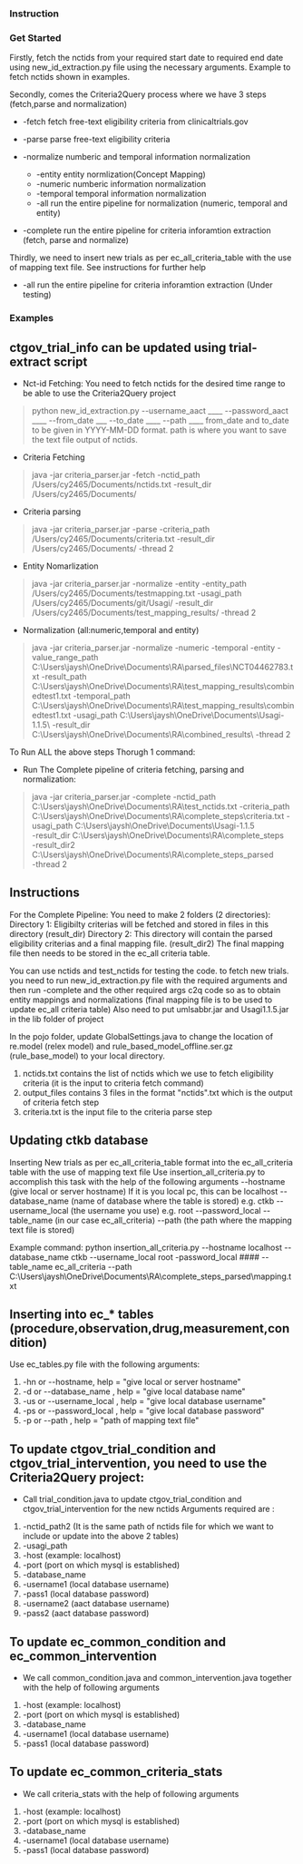 
### Instruction 

### Get Started
Firstly, fetch the nctids from your required start date to required end date using new_id_extraction.py file using the necessary arguments. 
Example to fetch nctids shown in examples.

Secondly, comes the Criteria2Query process where we have 3 steps (fetch,parse and normalization)  

- -fetch	fetch free-text eligibility criteria from clinicaltrials.gov
- -parse	parse free-text eligibility criteria
- -normalize	numberic and temporal information normalization
	- 	-entity	entity normlization(Concept Mapping)
	- 	-numeric	numberic information normalization
	- 	-temporal	temporal information normalization
	- -all	run the entire pipeline for normalization (numeric, temporal and entity)

- -complete	run the entire pipeline for criteria inforamtion extraction (fetch, parse and normalize)

Thirdly, we need to insert new trials as per ec_all_criteria_table with the use of mapping text file. See instructions for further help
- -all	run the entire pipeline for criteria inforamtion extraction (Under testing)

### Examples
## ctgov_trial_info can be updated using trial-extract script

- Nct-id Fetching: You need to fetch nctids for the desired time range to be able to use the Criteria2Query project 
> python new_id_extraction.py --username_aact ____ --password_aact ____ --from_date ___ --to_date ____ --path ____
from_date and to_date to be given in YYYY-MM-DD format. path is where you want to save the text file output of nctids.

- Criteria Fetching
> java -jar criteria_parser.jar -fetch -nctid_path /Users/cy2465/Documents/nctids.txt -result_dir /Users/cy2465/Documents/
- Criteria parsing
> java -jar criteria_parser.jar -parse -criteria_path /Users/cy2465/Documents/criteria.txt -result_dir /Users/cy2465/Documents/ -thread 2
	
- Entity Nomarlization
> java -jar criteria_parser.jar -normalize -entity -entity_path /Users/cy2465/Documents/testmapping.txt -usagi_path /Users/cy2465/Documents/git/Usagi/ -result_dir /Users/cy2465/Documents/test_mapping_results/ -thread 2
- Normalization (all:numeric,temporal and entity)
> java -jar criteria_parser.jar -normalize -numeric -temporal -entity -value_range_path C:\Users\jaysh\OneDrive\Documents\RA\parsed_files\NCT04462783.txt -result_path C:\Users\jaysh\OneDrive\Documents\RA\test_mapping_results\combinedtest1.txt -temporal_path C:\Users\jaysh\OneDrive\Documents\RA\test_mapping_results\combinedtest1.txt -usagi_path C:\Users\jaysh\OneDrive\Documents\Usagi-1.1.5\ -result_dir C:\Users\jaysh\OneDrive\Documents\RA\combined_results\ -thread 2

To Run ALL the above steps Thorugh 1 command:
- Run The Complete pipeline of criteria fetching, parsing and normalization:
> java -jar criteria_parser.jar -complete -nctid_path
C:\Users\jaysh\OneDrive\Documents\RA\test_nctids.txt
-criteria_path
C:\Users\jaysh\OneDrive\Documents\RA\complete_steps\criteria.txt
-usagi_path
C:\Users\jaysh\OneDrive\Documents\Usagi-1.1.5\
-result_dir
C:\Users\jaysh\OneDrive\Documents\RA\complete_steps\
-result_dir2
C:\Users\jaysh\OneDrive\Documents\RA\complete_steps_parsed\
-thread
2
## Instructions
For the Complete Pipeline:
You need to make 2 folders (2 directories):
Directory 1: Eligibilty criterias will be fetched and stored in files in this directory (result_dir)
Directory 2: This directory will contain the parsed eligibility criterias and a final mapping file. (result_dir2)
The final mapping file then needs to be stored in the ec_all criteria table.

You can use nctids and test_nctids for testing the code. to fetch new trials. you need to run new_id_extraction.py file with the required arguments and
then run -complete and the other required args c2q code so as to obtain entity mappings and normalizations (final mapping file is to be used to update ec_all criteria table)
Also need to put umlsabbr.jar and Usagi1.1.5.jar in the lib folder of project

In the pojo folder, update GlobalSettings.java to change the location of re.model (relex model) and rule_based_model_offline.ser.gz (rule_base_model) to your local directory.

1. nctids.txt contains the list of nctids which we use to fetch eligibility criteria (it is the input to criteria fetch command)
2. output_files contains 3 files in the format "nctids".txt which is the output of criteria fetch step
3. criteria.txt is the input file to the criteria parse step

## Updating ctkb database 
Inserting New trials as per ec_all_criteria_table format into the ec_all_criteria table with the use of mapping text file
Use insertion_all_criteria.py to accomplish this task with the help of the following arguments
--hostname (give local or server hostname) If it is you local pc, this can be localhost
--database_name (name of database where the table is stored) e.g. ctkb
--username_local (the username you use) e.g. root
--password_local 
--table_name (in our case ec_all_criteria)
--path (the path where the mapping text file is stored)

Example command: python insertion_all_criteria.py --hostname localhost --database_name ctkb --username_local root -password_local #### --table_name ec_all_criteria --path C:\Users\jaysh\OneDrive\Documents\RA\complete_steps_parsed\mapping.txt

## Inserting into ec_* tables (procedure,observation,drug,measurement,condition)
Use ec_tables.py file with the following arguments:
1. -hn or  --hostname, help = "give local or server hostname"
2. -d or  --database_name , help = "give local database name"
3. -us or --username_local , help = "give local database username"
4. -ps or --password_local , help = "give local database password"
5. -p or --path , help = "path of mapping text file"

## To update ctgov_trial_condition and ctgov_trial_intervention, you need to use the Criteria2Query project:
- Call trial_condition.java to update ctgov_trial_condition and ctgov_trial_intervention for the new nctids
Arguments required are :
1. -nctid_path2 (It is the same path of nctids file for which we want to include or update into the above 2 tables)
2. -usagi_path
3. -host (example: localhost)
4. -port (port on which mysql is established)
5. -database_name
6. -username1 (local database username)
7. -pass1 (local database password)
8. -username2 (aact database username)
9. -pass2 (aact database password)

## To update ec_common_condition and ec_common_intervention
- We call common_condition.java and common_intervention.java together with the help of following arguments
1. -host (example: localhost)
2. -port (port on which mysql is established)
3. -database_name
4. -username1 (local database username)
5. -pass1 (local database password)

## To update ec_common_criteria_stats
- We call criteria_stats with the help of following arguments
1. -host (example: localhost)
2. -port (port on which mysql is established)
3. -database_name
4. -username1 (local database username)
5. -pass1 (local database password)